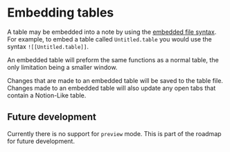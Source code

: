 # Embedding tables

A table may be embedded into a note by using the [embedded file syntax](https://help.obsidian.md/Linking+notes+and+files/Embedding+files). For example, to embed a table called `Untitled.table` you would use the syntax `![[Untitled.table]]`.

An embedded table will preform the same functions as a normal table, the only limitation being a smaller window.

Changes that are made to an embedded table will be saved to the table file. Changes made to an embedded table will also update any open tabs that contain a Notion-Like table.

## Future development

Currently there is no support for `preview` mode. This is part of the roadmap for future development.
